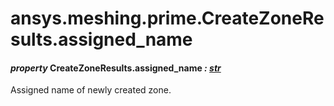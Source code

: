 # ansys.meshing.prime.CreateZoneResults.assigned_name

<a id="ansys.meshing.prime.CreateZoneResults.assigned_name"></a>

#### *property* CreateZoneResults.assigned_name *: [str](https://docs.python.org/3.11/library/stdtypes.html#str)*

Assigned name of newly created zone.

<!-- !! processed by numpydoc !! -->
